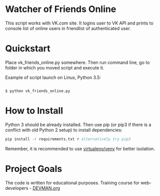 # Watcher of Friends Online

This script works with VK.com site. It logins user to VK API and prints to console list of online users in friendlist of authenticated user.

# Quickstart

Place vk_friends_online.py somewhere. Then run command line, go to folder in which you moved script and execute it.

Example of script launch on Linux, Python 3.5:

```#!bash

$ python vk_friends_online.py

```

# How to Install

Python 3 should be already installed. Then use pip (or pip3 if there is a conflict with old Python 2 setup) to install dependencies:

```bash
pip install -r requirements.txt # alternatively try pip3
```

Remember, it is recommended to use [virtualenv/venv](https://devman.org/encyclopedia/pip/pip_virtualenv/) for better isolation.

# Project Goals

The code is written for educational purposes. Training course for web-developers - [DEVMAN.org](https://devman.org)
